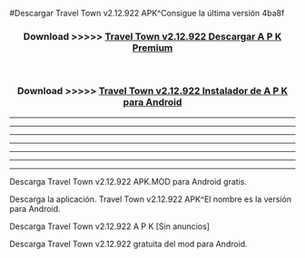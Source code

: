 #Descargar Travel Town v2.12.922 APK^Consigue la última versión 4ba8f



<div align="center">
<h3>Download >>>>> <a href="https://es-sites.web.app/?es= Travel Town v2.12.922">Travel Town v2.12.922 Descargar A P K Premium</a></h3><br>

<h3>Download >>>>> <a href="https://es-sites.web.app/?es= Travel Town v2.12.922">Travel Town v2.12.922 Instalador de A P K para Android</a></h3>
</div>


----------------------------------------------------------

----------------------------------------------------------

----------------------------------------------------------

----------------------------------------------------------

----------------------------------------------------------

----------------------------------------------------------

----------------------------------------------------------

Descarga Travel Town v2.12.922 APK.MOD para Android gratis.

Descarga la aplicación. Travel Town v2.12.922 APK^El nombre es la versión para Android.

Descarga Travel Town v2.12.922 A P K [Sin anuncios]

Descarga Travel Town v2.12.922 gratuita del mod para Android.


